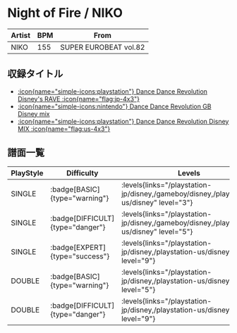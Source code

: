 # Night of Fire / NIKO

|Artist|BPM|From|
|------|---|----|
|NIKO|155|SUPER EUROBEAT vol.82|

## 収録タイトル

- [:icon{name="simple-icons:playstation"} Dance Dance Revolution Disney's RAVE :icon{name="flag:jp-4x3"}](/playstation-jp/disney)
- [:icon{name="simple-icons:nintendo"} Dance Dance Revolution GB Disney mix](/gameboy/disney)
- [:icon{name="simple-icons:playstation"} Dance Dance Revolution Disney MIX :icon{name="flag:us-4x3"}](/playstation-us/disney)

## 譜面一覧

|PlayStyle|Difficulty|Levels|Notes|Movie|
|---------|----------|------|-----|-----|
|SINGLE| :badge[BASIC]{type="warning"}| :levels{links="/playstation-jp/disney,/gameboy/disney,/playstation-us/disney" level="3"}|154/0||
|SINGLE| :badge[DIFFICULT]{type="danger"}| :levels{links="/playstation-jp/disney,/gameboy/disney,/playstation-us/disney" level="5"}|214/0||
|SINGLE| :badge[EXPERT]{type="success"}| :levels{links="/playstation-jp/disney,/playstation-us/disney" level="9"}|311/0||
|DOUBLE| :badge[BASIC]{type="warning"}| :levels{links="/playstation-jp/disney,/playstation-us/disney" level="5"}|206/0||
|DOUBLE| :badge[DIFFICULT]{type="danger"}| :levels{links="/playstation-jp/disney,/playstation-us/disney" level="9"}|272/0||
